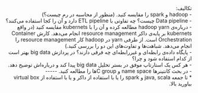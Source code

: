 <div dir='rtl'> <hr2>
  تکالیف:</hr2> <br>
- hadoop و spark را مقایسه کنید. (منظور از محاسبه در رم چیست؟) <br>
- Data pipeline چیست؟ چه تفاوتی با ETL pipeline دارد و آن را کجا استفاده می‌کنند؟ <br>
- درباره‌ی hadoop yarn مطالعه کرده و آن را با kubernets مقایسه کنید (در واقع kubernets بر پایه‌ی داکر resource management انجام می‌دهد. کارش Container Orchestration
  است. از طرفی yarn در hadoop کار resource management را انجام می‌دهد. شباهت‌ها و تفاوت‌های این دو را بررسی کنید.) <br>
  - پایگاه داده‌ی رابطه‌ای و غیررابطه‌ای چه فرقی دارند؟ در پردازش big data بهتر است از کدام استفاده شود و چرا؟ <br>
 - هر کس یک استارتاپ موفق در بستر تحلیل big data پیدا کند و درباره‌اش توضیح دهد. <br>
- در بحث کانتینرها name space و C groupها را مطالعه کنید.
  ----- <br>
  * تا جمعه java, scala و spark را یا با استفاده از داکر و یا  با استفاده از virtual box بیاورید بالا.
  </div>

